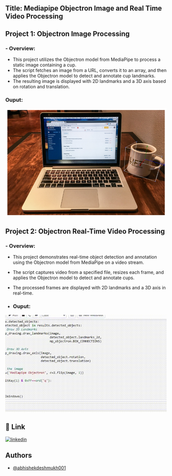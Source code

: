 ## Title: Mediapipe Objectron Image and Real Time Video Processing


## Project 1: Objectron Image Processing

### - Overview:
* This project utilizes the Objectron model from MediaPipe to process a static image containing a cup.
* The script fetches an image from a URL, converts it to an array, and then applies the Objectron model to detect and annotate cup landmarks. 
* The resulting image is displayed with 2D landmarks and a 3D axis based on rotation and translation.

### Ouput:

![App Screenshot](https://github.com/abhishekdeshmukh001/MediaPipe-Objectron-Image-and-Real-Time-Video-Processing/blob/main/3D%20Bounding%20Box.png?raw=true)


## Project 2: Objectron Real-Time Video Processing

### - Overview:
* This project demonstrates real-time object detection and annotation using the Objectron model from MediaPipe on a video stream. 
* The script captures video from a specified file, resizes each frame, and applies the Objectron model to detect and annotate cups. 
* The processed frames are displayed with 2D landmarks and a 3D axis in real-time.

* ### Ouput:

![3D Object Detection](https://github.com/abhishekdeshmukh001/MediaPipe-Objectron-Image-and-Real-Time-Video-Processing/blob/main/Object%20Detection.gif)


## 🔗 Link
[![linkedin](https://img.shields.io/badge/linkedin-0A66C2?style=for-the-badge&logo=linkedin&logoColor=white)](https://www.linkedin.com/in/abhishek-sachin-deshmukh/)


## Authors

- [@abhishekdeshmukh001](https://github.com/abhishekdeshmukh001)

